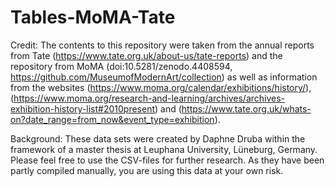 # Tables-MoMA-Tate
Credit:
The contents to this repository were taken from the annual reports from Tate (https://www.tate.org.uk/about-us/tate-reports) 
and the repository from MoMA (doi:10.5281/zenodo.4408594, https://github.com/MuseumofModernArt/collection) 
as well as information from the websites 
(https://www.moma.org/calendar/exhibitions/history/), 
(https://www.moma.org/research-and-learning/archives/archives-exhibition-history-list#2010present) 
and (https://www.tate.org.uk/whats-on?date_range=from_now&event_type=exhibition).

Background:
These data sets were created by Daphne Druba within the framework of a master thesis at Leuphana University, Lüneburg, Germany. 
Please feel free to use the CSV-files for further research. As they have been partly compiled manually, you are using this data at your own risk.
